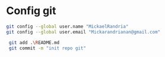 # Config git

```bash
git config --global user.name "MickaelRandria"
git config --global user.email "Mickarandrianan@gmail.com"
```

```bash
 git add .\README.md
 git commit -m "init repo git"
```

